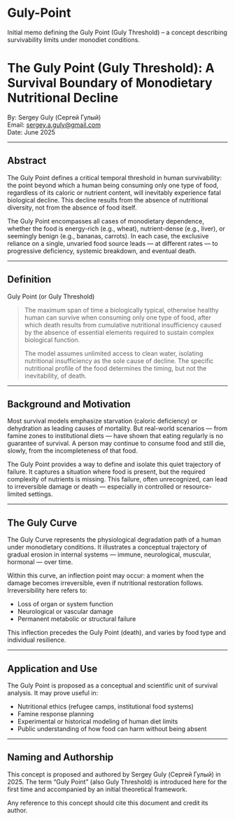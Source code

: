 # Guly-Point
Initial memo defining the Guly Point (Guly Threshold) – a concept describing survivability limits under monodiet conditions.


# The Guly Point (Guly Threshold): A Survival Boundary of Monodietary Nutritional Decline  
By: Sergey Guly (Сергей Гулый)  
Email: sergey.a.guly@gmail.com  
Date: June 2025

---

## Abstract

The Guly Point defines a critical temporal threshold in human survivability: the point beyond which a human being consuming only one type of food, regardless of its caloric or nutrient content, will inevitably experience fatal biological decline. This decline results from the absence of nutritional diversity, not from the absence of food itself.

The Guly Point encompasses all cases of monodietary dependence, whether the food is energy-rich (e.g., wheat), nutrient-dense (e.g., liver), or seemingly benign (e.g., bananas, carrots). In each case, the exclusive reliance on a single, unvaried food source leads — at different rates — to progressive deficiency, systemic breakdown, and eventual death.

---

## Definition

Guly Point (or Guly Threshold)  
> The maximum span of time a biologically typical, otherwise healthy human can survive when consuming only one type of food, after which death results from cumulative nutritional insufficiency caused by the absence of essential elements required to sustain complex biological function.  
>  
> The model assumes unlimited access to clean water, isolating nutritional insufficiency as the sole cause of decline. The specific nutritional profile of the food determines the timing, but not the inevitability, of death.

---

## Background and Motivation

Most survival models emphasize starvation (caloric deficiency) or dehydration as leading causes of mortality. But real-world scenarios — from famine zones to institutional diets — have shown that eating regularly is no guarantee of survival. A person may continue to consume food and still die, slowly, from the incompleteness of that food.

The Guly Point provides a way to define and isolate this quiet trajectory of failure. It captures a situation where food is present, but the required complexity of nutrients is missing. This failure, often unrecognized, can lead to irreversible damage or death — especially in controlled or resource-limited settings.

---

## The Guly Curve

The Guly Curve represents the physiological degradation path of a human under monodietary conditions. It illustrates a conceptual trajectory of gradual erosion in internal systems — immune, neurological, muscular, hormonal — over time.

Within this curve, an inflection point may occur: a moment when the damage becomes irreversible, even if nutritional restoration follows. Irreversibility here refers to:
- Loss of organ or system function
- Neurological or vascular damage
- Permanent metabolic or structural failure

This inflection precedes the Guly Point (death), and varies by food type and individual resilience.

---

## Application and Use

The Guly Point is proposed as a conceptual and scientific unit of survival analysis. It may prove useful in:

- Nutritional ethics (refugee camps, institutional food systems)
- Famine response planning
- Experimental or historical modeling of human diet limits
- Public understanding of how food can harm without being absent

---

## Naming and Authorship

This concept is proposed and authored by Sergey Guly (Сергей Гулый) in 2025. The term “Guly Point” (also Guly Threshold) is introduced here for the first time and accompanied by an initial theoretical framework.

Any reference to this concept should cite this document and credit its author.
